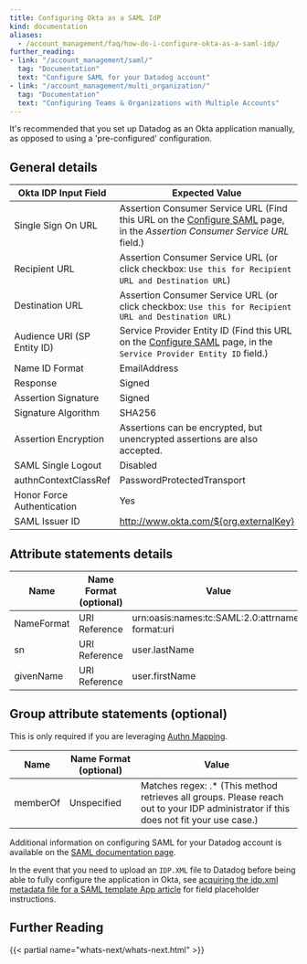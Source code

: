 ```yaml
---
title: Configuring Okta as a SAML IdP
kind: documentation
aliases:
  - /account_management/faq/how-do-i-configure-okta-as-a-saml-idp/
further_reading:
- link: "/account_management/saml/"
  tag: "Documentation"
  text: "Configure SAML for your Datadog account"
- link: "/account_management/multi_organization/"
  tag: "Documentation"
  text: "Configuring Teams & Organizations with Multiple Accounts"
---
```


It's recommended that you set up Datadog as an Okta application manually, as opposed to using a 'pre-configured' configuration.

## General details

|Okta IDP Input Field   | Expected Value |
|---|---|
| Single Sign On URL  | Assertion Consumer Service URL (Find this URL on the [Configure SAML][1] page, in the *Assertion Consumer Service URL* field.)  |
| Recipient URL   | Assertion Consumer Service URL (or click checkbox: `Use this for Recipient URL and Destination URL`)  |
| Destination URL   | Assertion Consumer Service URL (or click checkbox: `Use this for Recipient URL and Destination URL)`  |
| Audience URI (SP Entity ID)   | Service Provider Entity ID (Find this URL on the [Configure SAML][1] page, in the `Service Provider Entity ID` field.) |
| Name ID Format  | EmailAddress |
| Response | Signed  |
| Assertion Signature | Signed |
| Signature Algorithm  | SHA256   |
| Assertion Encryption  | Assertions can be encrypted, but unencrypted assertions are also accepted.  |
| SAML Single Logout   | Disabled  |
| authnContextClassRef  | PasswordProtectedTransport |
| Honor Force Authentication  | Yes  |
| SAML Issuer ID  | http://www.okta.com/${org.externalKey}  |

## Attribute statements details

| Name  |Name Format (optional)   | Value  |
|---|---|---|
| NameFormat   | URI Reference | urn:oasis:names:tc:SAML:2.0:attrname-format:uri  |
| sn  | URI Reference  | user.lastName |
| givenName  | URI Reference  | user.firstName  |

## Group attribute statements (optional)

This is only required if you are leveraging [Authn Mapping][4].

| Name  |Name Format (optional)   | Value  |
|---|---|---|
| memberOf   | Unspecified| Matches regex: .* (This method retrieves all groups. Please reach out to your IDP administrator if this does not fit your use case.)  |




Additional information on configuring SAML for your Datadog account is available on the [SAML documentation page][2].

In the event that you need to upload an `IDP.XML` file to Datadog before being able to fully configure the application in Okta, see [acquiring the idp.xml metadata file for a SAML template App article][3] for field placeholder instructions.

## Further Reading

{{< partial name="whats-next/whats-next.html" >}}

[1]: https://app.datadoghq.com/saml/saml_setup
[2]: /account_management/saml/
[3]: https://support.okta.com/help/s/article/How-do-we-download-the-IDP-XML-metadata-file-from-a-SAML-Template-App
[4]: https://docs.datadoghq.com/account_management/saml/#mapping-saml-attributes-to-datadog-roles
